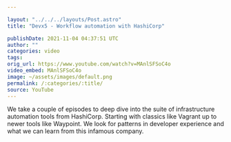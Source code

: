 ```yaml
---

layout: "../../../layouts/Post.astro"
title: "Devx5 - Workflow automation with HashiCorp"

publishDate: 2021-11-04 04:37:51 UTC
author: ""
categories: video
tags: 
orig_url: https://www.youtube.com/watch?v=MAnlSFSoC4o
video_embed: MAnlSFSoC4o
image: ~/assets/images/default.png
permalink: /:categories/:title/
source: YouTube
---
```

We take a couple of episodes to deep dive into the suite of infrastructure automation tools from HashiCorp. Starting with classics like Vagrant up to newer tools like Waypoint. We look for patterns in developer experience and what we can learn from this infamous company.